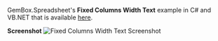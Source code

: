 GemBox.Spreadsheet's **Fixed Columns Width Text** example in C# and VB.NET that is available [here](https://www.gemboxsoftware.com/spreadsheet/examples/fixed-columns-width-text/118).

**Screenshot**
![Fixed Columns Width Text Screenshot](https://www.gemboxsoftware.com/Spreadsheet/Examples/Content/AdvancedFeatures/FixedColumnsWidthText/FixedColumnsWidthText.png)